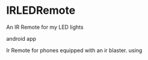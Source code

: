 # IRLEDRemote
An IR Remote for my LED lights

android app

Ir Remote for phones equipped with an ir blaster.
using 

